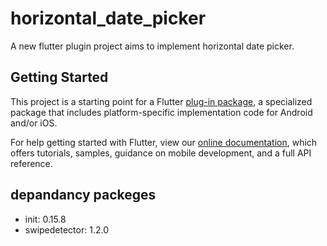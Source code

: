 # horizontal_date_picker

A new flutter plugin project aims to implement horizontal date picker.

## Getting Started

This project is a starting point for a Flutter
[plug-in package](https://flutter.dev/developing-packages/),
a specialized package that includes platform-specific implementation code for
Android and/or iOS.

For help getting started with Flutter, view our 
[online documentation](https://flutter.dev/docs), which offers tutorials, 
samples, guidance on mobile development, and a full API reference.
## depandancy packeges
- init: 0.15.8
- swipedetector: 1.2.0

